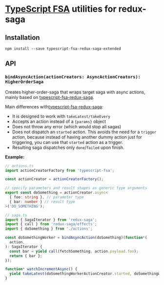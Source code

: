 # [TypeScript FSA](https://github.com/biko2/typescript-fsa-redux-saga-extended) utilities for redux-saga

## Installation

```
npm install --save typescript-fsa-redux-saga-extended
```

## API

### `bindAsyncAction(actionCreators: AsyncActionCreators): HigherOrderSaga`

Creates higher-order-saga that wraps target saga with async actions, mainly based on [typescript-fsa-redux-saga](https://www.npmjs.com/package/typescript-fsa-redux-saga).

Main differences with[typescript-fsa-redux-saga](https://www.npmjs.com/package/typescript-fsa-redux-saga):

* It is designed to work with `takeLatest/takeEvery`
* Accepts an action instead of a `{params}` object
* Does not throw any error (which would stop all sagas)
* Does not dispatch an `started` action. This avoids the need for a `trigger` action, because instead of having another dummy action just for triggering, you can use that `started` action as a trigger.
* Resulting saga dispatches only `done`/`failed` upon finish.

**Example:**

```ts
// actions.ts
import actionCreatorFactory from 'typescript-fsa';

const actionCreator = actionCreatorFactory();

// specify parameters and result shapes as generic type arguments
export const doSomething = actionCreator.async<
  { foo: string }, // parameter type
  { bar: number } // result type
>('DO_SOMETHING');

// saga.ts
import { SagaIterator } from 'redux-saga';
import { call } from 'redux-saga/effects';
import { doSomething } from './actions';

const doSomethingWorker = bindAsyncAction(doSomething)(function*(
  action,
): SagaIterator {
  const bar = yield call(fetchSomething, action.payload.foo);
  return { bar };
});

function* watchIncrementAsync() {
  yield takeLatest(doSomethingWorkerActionCreator.started, doSomethingWorker);
}
```
